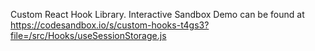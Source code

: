 Custom React Hook Library. Interactive Sandbox Demo can be found at https://codesandbox.io/s/custom-hooks-t4gs3?file=/src/Hooks/useSessionStorage.js
